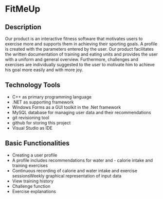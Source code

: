 # FitMeUp

## Description

Our product is an interactive fitness software that motivates users to exercise more and supports them in achieving their sporting goals. A profile is created with the parameters entered by the user.
Our product facilitates the written documentation of training and eating units and provides the user with a uniform and general overview.
Furthermore, challenges and exercises are individually suggested to the user to motivate him to achieve his goal more easily and with more joy.

## Technology Tools

- C++ as primary programming language
- .NET as supporting framework
- Windows Forms as a GUI toolkit in the .Net framework
- MySQL database for managing user data and their recommendations
- git revisioning tool
- github for storing this project
- Visual Studio as IDE

## Basic Functionalities

- Creating a user profile
- A profile includes recommendations for water and - calorie intake and training exercises
- Continuous recording of calorie and water intake and exercise sessionsWeekly graphical representation of input data
- View training history
- Challenge function 
- Exercise explanations
